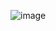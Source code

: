 ![image](https://user-images.githubusercontent.com/91002471/201787770-1fcc1e97-5bdf-458d-a835-9555753ffb3b.png)
